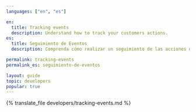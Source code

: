 ```yaml
---
languages: ["en", "es"]

en:
  title: Tracking events
  description: Understand how to track your customers actions.
es:
  title: Seguimiento de Eventos
  description: Comprenda cómo realizar un seguimiento de las acciones de sus clientes.

permalink: tracking-events
permalink_es: seguimiento-de-eventos

layout: guide
topic: developers
popular: true
---
```


{% translate_file developers/tracking-events.md %}